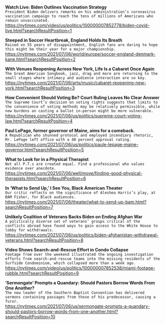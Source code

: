 **Watch Live: Biden Outlines Vaccination Strategy**\
`President Biden delivers remarks on his administration’s coronavirus vaccination campaign to reach the tens of millions of Americans who remain unvaccinated.`\
https://nytimes.com/video/us/politics/100000007852778/biden-covid-live.html?searchResultPosition=1

**Steeped in Soccer Heartbreak, England Holds Its Breath**\
`Raised on 55 years of disappointment, English fans are daring to hope this might be their year for a major championship.`\
https://nytimes.com/2021/07/06/world/europe/soccer-england-denmark-kane.html?searchResultPosition=2

**With Venues Reopening Across New York, Life Is a Cabaret Once Again**\
`The Great American Songbook, jazz, drag and more are returning to the small stages where intimacy and audience interaction are so key.`\
https://nytimes.com/2021/07/06/arts/music/cabaret-reopening-new-york.html?searchResultPosition=3

**How Convenient Should Voting Be? Court Ruling Leaves No Clear Answer**\
`The Supreme Court’s decision on voting rights suggests that limits to the convenience of voting methods may be relatively permissible, while new burdens on casting a ballot in-person might be more vulnerable.`\
https://nytimes.com/2021/07/06/us/politics/supreme-court-voting-law.html?searchResultPosition=4

**Paul LePage, former governor of Maine, aims for a comeback.**\
`A Republican who shunned protocol and employed incendiary rhetoric, Mr. LePage left office with a 40 percent approval rating.`\
https://nytimes.com/2021/07/06/us/politics/paule-lepage-maine-governor.html?searchResultPosition=5

**What to Look for in a Physical Therapist**\
`Not all P.T.s are created equal. Find a professional who values evidence over anecdote.`\
https://nytimes.com/2021/07/06/well/move/finding-good-physical-therapists.html?searchResultPosition=6

**In ‘What to Send Up,’ I See You, Black American Theater**\
`Our critic reflects on the significance of Aleshea Harris’s play, at BAM Fisher, for Black audiences.`\
https://nytimes.com/2021/07/06/theater/what-to-send-up-bam.html?searchResultPosition=7

**Unlikely Coalition of Veterans Backs Biden on Ending Afghan War**\
`A politically diverse set of veterans’ groups critical of the conflicts abroad have found ways to gain access to the White House to lobby for withdrawals.`\
https://nytimes.com/2021/07/06/us/politics/biden-afghanistan-withdrawal-veterans.html?searchResultPosition=8

**Video Shows Search-and-Rescue Effort in Condo Collapse**\
`Footage from over the weekend illustrated the ongoing investigation efforts from search-and-rescue teams into the missing residents of the Surfside Condominium, which collapsed more than a week ago.`\
https://nytimes.com/video/us/politics/100000007852538/miami-footage-rubble.html?searchResultPosition=9

**‘Sermongate’ Prompts a Quandary: Should Pastors Borrow Words From One Another?**\
`The new leader of the Southern Baptist Convention has delivered sermons containing passages from those of his predecessor, causing a furor.`\
https://nytimes.com/2021/07/06/us/sermongate-prompts-a-quandary-should-pastors-borrow-words-from-one-another.html?searchResultPosition=10

